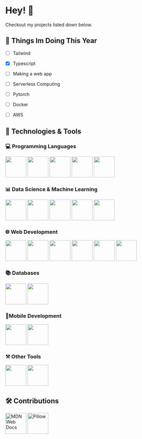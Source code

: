 # Hey! 👋

Checkout my projects listed down below.

## 📝 Things Im Doing This Year

- [ ] Tailwind
- [x] Typescript
- [ ] Making a web app
- [ ] Serverless Computing
- [ ] Pytorch
- [ ] Docker
- [ ] AWS


## 🧰 Technologies & Tools

### 💻 Programming Languages
<img src="https://cdn.jsdelivr.net/gh/devicons/devicon/icons/python/python-original.svg" width="65px"> <img src="https://cdn.jsdelivr.net/gh/devicons/devicon/icons/c/c-original.svg" width="65px"/>
 <img src="https://cdn.jsdelivr.net/gh/devicons/devicon/icons/cplusplus/cplusplus-original.svg" width="65px">
<img src="https://cdn.jsdelivr.net/gh/devicons/devicon/icons/javascript/javascript-original.svg" width="65px" />
<img src="https://cdn.jsdelivr.net/gh/devicons/devicon/icons/typescript/typescript-original.svg" width="65px"/>


### 📊 Data Science & Machine Learning

<img src="https://cdn.jsdelivr.net/gh/devicons/devicon/icons/pandas/pandas-original.svg" width="65px"/> <img src="https://cdn.jsdelivr.net/gh/devicons/devicon/icons/numpy/numpy-original.svg" width="65px"/> <img src="https://upload.wikimedia.org/wikipedia/commons/thumb/0/01/Created_with_Matplotlib-logo.svg/2048px-Created_with_Matplotlib-logo.svg.png" width="65px"> <img src="https://user-images.githubusercontent.com/315810/92161415-9e357100-edfe-11ea-917d-f9e33fd60741.png" width="65px"> <img src="https://upload.wikimedia.org/wikipedia/commons/thumb/0/05/Scikit_learn_logo_small.svg/2560px-Scikit_learn_logo_small.svg.png" height="65px">

### 🌐 Web Development
<img src="https://cdn.jsdelivr.net/gh/devicons/devicon/icons/nodejs/nodejs-original.svg" width="65px"/> <img src="https://cdn.jsdelivr.net/gh/devicons/devicon/icons/react/react-original.svg" width="65px"/> <img src="https://cdn.jsdelivr.net/gh/devicons/devicon/icons/html5/html5-original.svg" width="65px"/> <img src="https://cdn.jsdelivr.net/gh/devicons/devicon/icons/css3/css3-original.svg" width="65px"/> <img src="https://cdn.jsdelivr.net/gh/devicons/devicon/icons/bootstrap/bootstrap-original.svg" width="65px"/> <img src="https://cdn.jsdelivr.net/gh/devicons/devicon/icons/materialui/materialui-original.svg" width="65px"/>

### 📚 Databases
<img src="https://cdn.jsdelivr.net/gh/devicons/devicon/icons/mysql/mysql-original.svg" width="65px"/> <img src="https://cdn.jsdelivr.net/gh/devicons/devicon/icons/mongodb/mongodb-original.svg" width="65px"/>

### 📱Mobile Development
<img src="https://cdn.jsdelivr.net/gh/devicons/devicon/icons/dart/dart-original.svg" width="65px"/> <img src="https://cdn.jsdelivr.net/gh/devicons/devicon/icons/flutter/flutter-original.svg" width="65px" />

### ⚒️ Other Tools
<img src="https://cdn.jsdelivr.net/gh/devicons/devicon/icons/solidity/solidity-original.svg" width="65px" fill="white"/>  <img src="https://cdn.jsdelivr.net/gh/devicons/devicon/icons/matlab/matlab-original.svg" width="65px"/>



## 🛠️ Contributions

<a href="https://github.com/mdn" ><img src="https://avatars.githubusercontent.com/u/7565578?s=200&v=4" width="65px" alt="MDN Web Docs"/></a> <a href="https://github.com/python-pillow/Pillow"><img src="https://raw.githubusercontent.com/python-pillow/pillow-logo/main/pillow-logo-248x250.png" width="65px" alt="Pillow"></a>